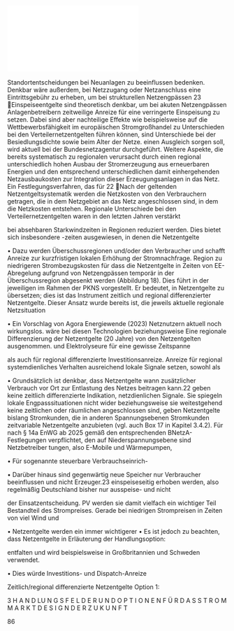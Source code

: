 ![./pages/page88.pdf](../assets/./pages/page88.pdf)




Standortentscheidungen bei Neuanlagen zu beeinflussen
bedenken. Denkbar wäre außerdem, bei Netzzugang oder Netzanschluss eine Eintrittsgebühr zu erheben, um bei strukturellen Netzengpässen
23	Einspeiseentgelte sind theoretisch denkbar, um bei akuten Netzengpässen Anlagenbetreibern zeitweilige Anreize für eine verringerte Einspeisung zu setzen. Dabei sind aber nachteilige Effekte wie beispielsweise auf die Wettbewerbsfähigkeit im europäischen Stromgroßhandel zu
Unterschieden bei den Verteilernetzentgelten führen können, sind Unterschiede bei der Besiedlungsdichte sowie beim Alter der Netze.
einen Ausgleich sorgen soll, wird aktuell bei der Bundesnetzagentur durchgeführt. Weitere Aspekte, die bereits systematisch zu regionalen
verursacht durch einen regional unterschiedlich hohen Ausbau der Stromerzeugung aus erneuerbaren Energien und den entsprechend unterschiedlichen damit einhergehenden Netzausbaukosten zur Integration dieser Erzeugungsanlagen in das Netz. Ein Festlegungsverfahren, das für
22	Nach der geltenden Netzentgeltsystematik werden die Netzkosten von den Verbrauchern getragen, die in dem Netzgebiet an das Netz angeschlossen sind, in dem die Netzkosten entstehen. Regionale Unterschiede bei den Verteilernetzentgelten waren in den letzten Jahren verstärkt

bei absehbaren Starkwindzeiten in Regionen
reduziert werden. Dies bietet sich insbesondere
-zeiten ausgewiesen, in denen die Netzentgelte

• Dazu werden Überschussregionen und/oder
den Verbraucher und schafft Anreize zur kurzfristigen lokalen Erhöhung der Stromnachfrage.
Region zu niedrigeren Strombezugskosten für
dass die Netzentgelte in Zeiten von EE-Abregelung aufgrund von Netzengpässen temporär in der Überschussregion abgesenkt werden (Abbildung 18). Dies führt in der jeweiligen
im Rahmen der PKNS vorgestellt. Er bedeutet,
in Netzentgelte zu übersetzen; dies ist das Instrument zeitlich und regional differenzierter Netzentgelte. Dieser Ansatz wurde bereits
ist, die jeweils aktuelle regionale Netzsituation

• Ein Vorschlag von Agora Energiewende (2023)
Netznutzern aktuell noch wirkungslos.
wäre bei diesen Technologien beziehungsweise
Eine regionale Differenzierung der Netzentgelte
(20 Jahre) von den Netzentgelten ausgenommen.
und Elektrolyseure für eine gewisse Zeitspanne

als auch für regional differenzierte Investitionsanreize.
Anreize für regional systemdienliches Verhalten
ausreichend lokale Signale setzen, sowohl als

• Grundsätzlich ist denkbar, dass Netzentgelte
wann zusätz­licher Verbrauch vor Ort zur Entlastung des Netzes beitragen kann.22
geben keine zeitlich differenzierte Indikation,
netzdienlichen Signale. Sie spiegeln lokale Engpasssituationen nicht wider beziehungsweise sie
weitestgehend keine zeitlichen oder räumlichen
angeschlossen sind, geben Netzentgelte bislang
Stromkunden, die in anderen Spannungsebenen
Stromkunden zeitvariable Netzentgelte anzubieten (vgl. auch Box 17 in Kapitel 3.4.2). Für
nach § 14a EnWG ab 2025 gemäß den entsprechenden BNetzA-Festlegungen verpflichtet, den
auf Niederspannungsebene sind Netzbetreiber
tungen, also E-Mobile und Wärmepumpen,

• Für sogenannte steuerbare Verbrauchseinrich-

• Darüber hinaus sind gegenwärtig neue Speicher
nur Verbraucher beeinflussen und nicht Erzeuger.23
einspeiseseitig erhoben werden, also regelmäßig
Deutschland bisher nur ausspeise- und nicht

der Einsatzentscheidung.
PV werden sie damit vielfach ein wichtiger Teil
Bestandteil des Strompreises. Gerade bei niedrigen Strompreisen in Zeiten von viel Wind und

• Netzentgelte werden ein immer wichtigerer
• Es ist jedoch zu beachten, dass Netzentgelte in
Erläuterung der Handlungsoption:

entfalten und wird beispielsweise in Großbritannien und Schweden verwendet.

• Dies würde Investitions- und Dispatch-Anreize

Zeitlich/regional differenzierte Netzentgelte
Option 1:

3 H A N D LU N G S F E L D E R U N D O P T I O N E N F Ü R D A S S T R O M M A R K T D E S I G N D E R Z U K U N F T

86
